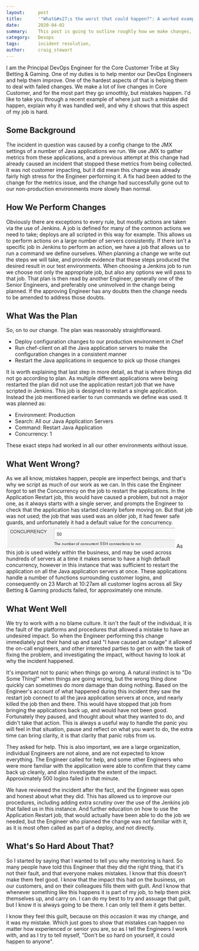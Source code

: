 ```yaml
---
layout:     post
title:      '"What&#x27;s the worst that could happen?": A worked example of how we deal with live incidents.'
date:       2020-04-02
summary:    This post is going to outline roughly how we make changes, and what we should do when those changes go bad. Using an incident that actually occurred as an example of how we should deal with these incidents, and how we did in that specific case.
category:   Devops
tags:       incident resolution,
author:     craig_stewart
---
```

I am the Principal DevOps Engineer for the Core Customer Tribe at Sky Betting & Gaming. One of my duties is to help mentor our DevOps Engineers and help them improve. One of the hardest aspects of that is helping them to deal with failed changes. We make a lot of live changes in Core Customer, and for the most part they go smoothly, but mistakes happen. I'd like to take you through a recent example of where just such a mistake did happen, explain why it was handled well, and why it shows that this aspect of my job is hard.

## Some Background

The incident in question was caused by a config change to the JMX settings of a number of Java applications we run. We use JMX to gather metrics from these applications, and a previous attempt at this change had already caused an incident that stopped these metrics from being collected. It was not customer impacting, but it did mean this change was already fairly high stress for the Engineer performing it. A fix had been added to the change for the metrics issue, and the change had successfully gone out to our non-production environments more slowly than normal.

## How We Perform Changes

Obviously there are exceptions to every rule, but mostly actions are taken via the use of Jenkins. A job is defined for many of the common actions we need to take; deploys are all scripted in this way for example. This allows us to perform actions on a large number of servers consistently. If there isn't a specific job in Jenkins to perform an action, we have a job that allows us to run a command we define ourselves. When planning a change we write out the steps we will take, and provide evidence that these steps produced the desired result in our test environments. When choosing a Jenkins job to run we choose not only the appropriate job, but also any options we will pass to that job. That plan is then read by another Engineer, generally one of the Senior Engineers, and preferably one uninvolved in the change being planned. If the approving Engineer has any doubts then the change needs to be amended to address those doubts.

## What Was the Plan

So, on to our change. The plan was reasonably straightforward.
- Deploy configuration changes to our production environment in Chef
- Run chef-client on all the Java application servers to make the configuration changes in a consistent manner
- Restart the Java applications in sequence to pick up those changes

It is worth explaining that last step in more detail, as that is where things did not go according to plan. As multiple different applications were being restarted the plan did not use the application restart job that we have scripted in Jenkins. This job is designed to restart a single application. Instead the job mentioned earlier to run commands we define was used. It was planned as:
- Environment: Production
- Search: All our Java Application Servers
- Command: Restart Java Application
- Concurrency: 1

These exact steps had worked in all our other environments without issue.

## What Went Wrong?

As we all know, mistakes happen, people are imperfect beings, and that's why we script as much of our work as we can. In this case the Engineer forgot to set the Concurrency on the job to restart the applications. In the Application Restart job, this would have caused a problem, but not a major one, as it always starts with a single server, and prompts the Engineer to check that the application has started cleanly before moving on. But that job was not used; the job that was used was an older job, it had fewer safe guards, and unfortunately it had a default value for the concurrency.
![](/images/jenkins_concurrency.png)
As this job is used widely within the business, and may be used across hundreds of servers at a time it makes sense to have a high default concurrency, however in this instance that was sufficient to restart the application on all the Java application servers at once. These applications handle a number of functions surrounding customer logins, and consequently on 23 March at 10:27am all customer logins across all Sky Betting & Gaming products failed, for approximately one minute.

## What Went Well

We try to work with a no blame culture. It isn't the fault of the individual, it is the fault of the platforms and procedures that allowed a mistake to have an undesired impact. So when the Engineer performing this change immediately put their hand up and said "I have caused an outage" it allowed the on-call engineers, and other interested parties to get on with the task of fixing the problem, and investigating the impact, without having to look at why the incident happened.

It's important not to panic when things go wrong. A natural instinct is to "Do Some Thing!" when things are going wrong, but the wrong thing done quickly can sometimes do more damage than doing nothing. Based on the Engineer's account of what happened during this incident they saw the restart job connect to all the java application servers at once, and nearly killed the job then and there. This would have stopped that job from bringing the applications back up, and would have not been good. Fortunately they paused, and thought about what they wanted to do, and didn't take that action. This is always a useful way to handle the panic you will feel in that situation, pause and reflect on what you want to do, the extra time can bring clarity, it is that clarity that panic robs from us.

They asked for help. This is also important, we are a large organization, individual Engineers are not alone, and are not expected to know everything. The Engineer called for help, and some other Engineers who were more familiar with the application were able to confirm that they came back up cleanly, and also investigate the extent of the impact. Approximately 500 logins failed in that minute.

We have reviewed the incident after the fact, and the Engineer was open and honest about what they did. This has allowed us to improve our procedures, including adding extra scrutiny over the use of the Jenkins job that failed us in this instance. And further education on how to use the Application Restart job, that would actually have been able to do the job we needed, but the Engineer who planned the change was not familiar with it, as it is most often called as part of a deploy, and not directly.

## What's So Hard About That?

So I started by saying that I wanted to tell you why mentoring is hard. So many people have told this Engineer that they did the right thing, that it's not their fault, and that everyone makes mistakes. I know that this doesn't make them feel good. I know that the impact this had on the business, on our customers, and on their colleagues fills them with guilt. And I know that whenever something like this happens it is part of my job, to help them pick themselves up, and carry on. I can do my best to try and assuage that guilt, but I know it is always going to be there. I can only tell them it gets better.

I know they feel this guilt, because on this occasion it was my change, and it was my mistake. Which just goes to show that mistakes can happen no matter how experienced or senior you are, so as I tell the Engineers I work with, and as I try to tell myself, "Don't be so hard on yourself, it could happen to anyone".
